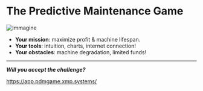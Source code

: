 # The Predictive Maintenance Game

![immagine](https://github.com/linomp/pdm-game/assets/40581019/fe7fbee0-bf31-487b-a727-f34472d94840)


- **Your mission**: maximize profit & machine lifespan.
- **Your tools**: intuition, charts, internet connection!
- **Your obstacles**: machine degradation, limited funds!

---

**_Will you accept the challenge?_**

https://app.pdmgame.xmp.systems/

<!--
## Roadmap
- [X] Basic UI
- [X] Basic machine degradation model
- [X] Sensor & prediction model purchase
- [X] Live machine parameters visualization
- [ ] Leaderboard
- [ ] Basic RUL prediction model
- [ ] In-game events (e.g. production peak, score multipliers)
-->
